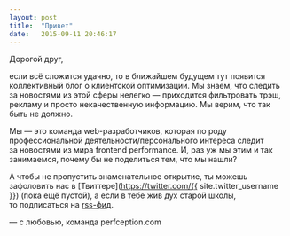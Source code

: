 ```yaml
---
layout: post
title:  "Привет"
date:   2015-09-11 20:46:17
---
```

Дорогой друг,

если всё сложится удачно, то&nbsp;в&nbsp;ближайшем будущем тут появится коллективный блог о&nbsp;клиентской оптимизации. Мы&nbsp;знаем, что следить за&nbsp;новостями из&nbsp;этой сферы нелегко&nbsp;&mdash; приходится фильтровать трэш, рекламу и&nbsp;просто некачественную информацию. Мы&nbsp;верим, что так быть не&nbsp;должно.

Мы&nbsp;&mdash; это команда <nobr>web-разработчиков</nobr>, которая по&nbsp;роду профессиональной <nobr>деятельности/персонального интереса</nobr> следит за&nbsp;новостями из&nbsp;мира frontend performance. И, раз уж&nbsp;мы&nbsp;этим и&nbsp;так занимаемся, почему&nbsp;бы не&nbsp;поделиться тем, что мы&nbsp;нашли?

А&nbsp;чтобы не&nbsp;пропустить знаменательное открытие, ты&nbsp;можешь зафоловить наc в&nbsp;[Твиттере](https://twitter.com/{{ site.twitter_username }}) (пока ещё пустой), а&nbsp;если в&nbsp;тебе жив дух старой школы, то&nbsp;подписаться на&nbsp;[<nobr>rss-фид</nobr>](/feed.xml).

&mdash;&nbsp;с&nbsp;любовью, команда perfception.com
